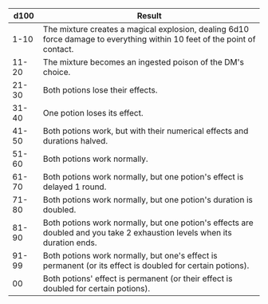 | d100  | Result                                                                                                                    |
|-------|----------------------------------------------------------------------------------------------------------------------------|
| 1-10  | The mixture creates a magical explosion, dealing 6d10 force damage to everything within 10 feet of the point of contact.    |
| 11-20 | The mixture becomes an ingested poison of the DM's choice.                                                                 |
| 21-30 | Both potions lose their effects.                                                                                           |
| 31-40 | One potion loses its effect.                                                                                               |
| 41-50 | Both potions work, but with their numerical effects and durations halved.                                                  |
| 51-60 | Both potions work normally.                                                                                                |
| 61-70 | Both potions work normally, but one potion's effect is delayed 1 round.                                                    |
| 71-80 | Both potions work normally, but one potion's duration is doubled.                                                          |
| 81-90 | Both potions work normally, but one potion's effects are doubled and you take 2 exhaustion levels when its duration ends.   |
| 91-99 | Both potions work normally, but one's effect is permanent (or its effect is doubled for certain potions).                  |
| 00    | Both potions' effect is permanent (or their effect is doubled for certain potions).                                        |
